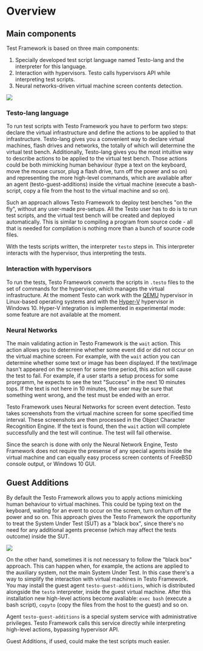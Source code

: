 # Overview

## Main components

Test Framework is based on three main components:

1. Specially developed test script language named Testo-lang and the interpreter for this language.
2. Interaction with hypervisors. Testo calls hypervisors API while interpreting test scripts.
3. Neural networks-driven virtual machine screen contents detection. 

<img src="/static/docs/getting_started/general_en.svg"/>

### Testo-lang language

To run test scripts with Testo Framework you have to perform two steps: declare the virtual infrastructure and define the actions to be applied to that infrastructure. Testo-lang gives you a convenient way to declare virtual machines, flash drives and networks, the totally of which will determine the virtual test bench. Additionally, Testo-lang gives you the most intuitive way to describe actions to be applied to the virtual test bench. Those actions could be both mimicking human behaviour (type a text on the keyboard, move the mouse cursor, plug a flash drive, turn off the power and so on) and representing the more high-level commands, which are avaliable after an agent (testo-guest-additions) inside the virtual machine (execute a bash-script, copy a file from the host to the virtual machine and so on).

Such an approach allows Testo Framework to deploy test benches "on the fly", without any user-made pre-setups. All the Testo user has to do is to run test scripts, and the virtual test bench will be created and deployed automatically. This is similar to compiling a program from source code - all that is needed for compilation is nothing more than a bunch of source code files.

With the tests scripts written, the interpreter `testo` steps in. This interpreter interacts with the hypervisor, thus interpreting the tests.

### Interaction with hypervisors

To run the tests, Testo Framework converts the scripts in `.testo` files to the set of commands for the hypervisor, which manages the virtual infrastructure. At the moment Testo can work with the [QEMU](https://www.qemu.org/) hypervisor in Linux-based operating systems and with the [Hyper-V](https://docs.microsoft.com/en-us/windows-server/virtualization/hyper-v/hyper-v-technology-overview) hypervisor in Windows 10. Hyper-V integration is implemented in experimental mode: some feature are not available at the moment. 

### Neural Networks

The main validating action in Testo Framework is the `wait` action. This action allows you to determine whether some event did or did not occur on the virtual machine screen. For example, with the `wait` action you can determine whether some text or image has been displayed. If the text/image hasn't appeared on the screen for some time period, this action will cause the test to fail. For example, if a user starts a setup process for some prorgramm, he expects to see the text "Success" in the next 10 minutes tops. If the text is not here in 10 minutes, the user may be sure that something went wrong, and the test must be ended with an error.

Testo Framework uses Neural Networks for screen event detection. Testo takes screenshots from the virtual machine screen for some specified time interval. These screenshots are then processed in the Object Character Recognition Engine. If the text is found, then the `wait` action will complete successfully and the test will continue. The test will fail otherwise.

Since the search is done with only the Neural Network Engine, Testo Framework does not require the presense of any special agents inside the virtual machine and can equally easy process screen contents of FreeBSD console output, or Windows 10 GUI.

## Guest Additions

By default the Testo Framework allows you to apply actions mimicking human behaviour to virtual machines. This could be typing text on the keyboard, waiting for an event to occur on the screen, turn on/turn off the power and so on. This approach gives the Testo Framework the opportunity to treat the System Under Test (SUT) as a "black box", since there's no need for any additional agents precense (which may affect the tests outcome) inside the SUT.

<img src="/static/docs/getting_started/general-negotiator_en.svg"/>

On the other hand, sometimes it is not necessary to follow the "black box" approach. This can happen when, for example, the actions are applied to the auxiliary system, not the main System Under Test. In this case there's a way to simplify the interaction with virtual machines in Testo Framework. You may install the guest agent `testo-guest-additions`, which is distributed alongside the `testo` interpreter, inside the guest virtual machine. After this installation new high-level actions become avaliable: `exec bash` (execute a bash script), `copyto` (copy the files from the host to the guest) and so on.

Agent `testo-guest-additions` is a special system service with administrative privileges. Testo Framework calls this service directly while interpreting high-level actions, bypassing hypervisor API.

Guest Additions, if used, could make the test scripts much easier.
